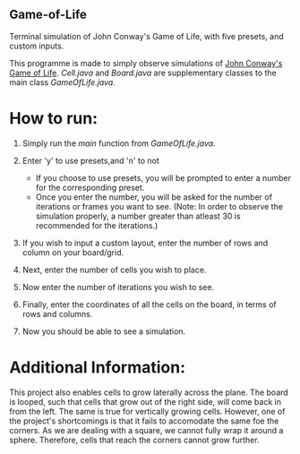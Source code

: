 ## Game-of-Life
Terminal simulation of John Conway's Game of Life, with five presets, and custom inputs.

This programme is made to simply observe simulations of [John Conway's Game of Life](https://en.wikipedia.org/wiki/Conway%27s_Game_of_Life). *Cell.java* and *Board.java* are supplementary classes to the main class *GameOfLife.java*. 

# How to run:

1. Simply run the *main* function from *GameOfLife.java*.
2. Enter 'y' to use presets,and 'n' to not
   - If you choose to use presets, you will be prompted to enter a number for the corresponding preset.
   - Once you enter the number, you will be asked for the number of iterations or frames you want to see. (Note: In order to observe the simulation properly, a number greater than atleast 30 is recommended for the iterations.)

3. If you wish to input a custom layout, enter the number of rows and column on your board/grid.
4. Next, enter the number of cells you wish to place.
5. Now enter the number of iterations you wish to see.
6. Finally, enter the coordinates of all the cells on the board, in terms of rows and columns.
7. Now you should be able to see a simulation.

# Additional Information:

This project also enables cells to grow laterally across the plane. The board is looped, such that cells that grow out of the right side, will come back in from the left. The same is true for vertically growing cells. However, one of the project's shortcomings is that it fails to accomodate the same foe the corners. As we are dealing with a square, we cannot fully wrap it around a sphere. Therefore, cells that reach the corners cannot grow further.
